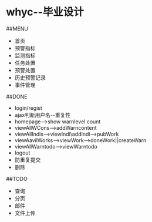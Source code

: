 whyc--毕业设计
====

##MENU

  * 首页
  * 预警指标
  * 监测指标
  * 任务处置
  * 预警处置
  * 历史预警记录
  * 事件管理
  
##DONE

  * login/regist
  * ajax判断用户名--重复性
  * homepage-->show warnlevel count
  * viewAllWCons-->addWarncontent
  * viewAllIndis-->viewIndi\addIndi-->pubWork
  * viewAavilWorks-->viewWork-->doneWork||createWarn
  * viewAllWarntodo-->viewWarntodo
  * logout
  * 防重复提交
  * 删除
  
##TODO

  * 查询
  * 分页
  * 邮件
  * 文件上传
      
